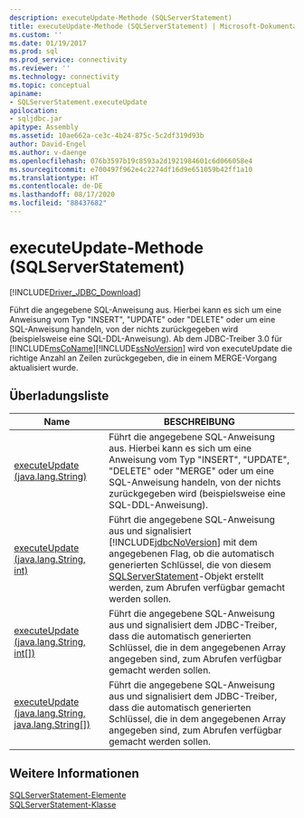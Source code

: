 ```yaml
---
description: executeUpdate-Methode (SQLServerStatement)
title: executeUpdate-Methode (SQLServerStatement) | Microsoft-Dokumentation
ms.custom: ''
ms.date: 01/19/2017
ms.prod: sql
ms.prod_service: connectivity
ms.reviewer: ''
ms.technology: connectivity
ms.topic: conceptual
apiname:
- SQLServerStatement.executeUpdate
apilocation:
- sqljdbc.jar
apitype: Assembly
ms.assetid: 10ae662a-ce3c-4b24-875c-5c2df319d93b
author: David-Engel
ms.author: v-daenge
ms.openlocfilehash: 076b3597b19c8593a2d1921984601c6d066058e4
ms.sourcegitcommit: e700497f962e4c2274df16d9e651059b42ff1a10
ms.translationtype: HT
ms.contentlocale: de-DE
ms.lasthandoff: 08/17/2020
ms.locfileid: "88437682"
---
```

# <a name="executeupdate-method-sqlserverstatement"></a>executeUpdate-Methode (SQLServerStatement)
[!INCLUDE[Driver_JDBC_Download](../../../includes/driver_jdbc_download.md)]

  Führt die angegebene SQL-Anweisung aus. Hierbei kann es sich um eine Anweisung vom Typ "INSERT", "UPDATE" oder "DELETE" oder um eine SQL-Anweisung handeln, von der nichts zurückgegeben wird (beispielsweise eine SQL-DDL-Anweisung). Ab dem JDBC-Treiber 3.0 für [!INCLUDE[msCoName](../../../includes/msconame_md.md)][!INCLUDE[ssNoVersion](../../../includes/ssnoversion-md.md)] wird von executeUpdate die richtige Anzahl an Zeilen zurückgegeben, die in einem MERGE-Vorgang aktualisiert wurde.  
  
## <a name="overload-list"></a>Überladungsliste  
  
|Name|BESCHREIBUNG|  
|----------|-----------------|  
|[executeUpdate (java.lang.String)](../../../connect/jdbc/reference/executeupdate-method-java-lang-string-sqlserverstatement.md)|Führt die angegebene SQL-Anweisung aus. Hierbei kann es sich um eine Anweisung vom Typ "INSERT", "UPDATE", "DELETE" oder "MERGE" oder um eine SQL-Anweisung handeln, von der nichts zurückgegeben wird (beispielsweise eine SQL-DDL-Anweisung).|  
|[executeUpdate (java.lang.String, int)](../../../connect/jdbc/reference/executeupdate-method-java-lang-string-int.md)|Führt die angegebene SQL-Anweisung aus und signalisiert [!INCLUDE[jdbcNoVersion](../../../includes/jdbcnoversion_md.md)] mit dem angegebenen Flag, ob die automatisch generierten Schlüssel, die von diesem [SQLServerStatement](../../../connect/jdbc/reference/sqlserverstatement-class.md)-Objekt erstellt werden, zum Abrufen verfügbar gemacht werden sollen.|  
|[executeUpdate (java.lang.String, int&#91;&#93;)](../../../connect/jdbc/reference/executeupdate-method-java-lang-string.md)|Führt die angegebene SQL-Anweisung aus und signalisiert dem JDBC-Treiber, dass die automatisch generierten Schlüssel, die in dem angegebenen Array angegeben sind, zum Abrufen verfügbar gemacht werden sollen.|  
|[executeUpdate (java.lang.String, java.lang.String&#91;&#93;)](../../../connect/jdbc/reference/executeupdate-method-java-lang-string-java-lang-string.md)|Führt die angegebene SQL-Anweisung aus und signalisiert dem JDBC-Treiber, dass die automatisch generierten Schlüssel, die in dem angegebenen Array angegeben sind, zum Abrufen verfügbar gemacht werden sollen.|  
  
## <a name="see-also"></a>Weitere Informationen  
 [SQLServerStatement-Elemente](../../../connect/jdbc/reference/sqlserverstatement-members.md)   
 [SQLServerStatement-Klasse](../../../connect/jdbc/reference/sqlserverstatement-class.md)  
  
  
